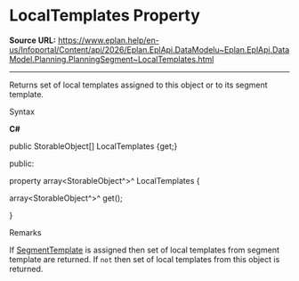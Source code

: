 # LocalTemplates Property

**Source URL:** https://www.eplan.help/en-us/Infoportal/Content/api/2026/Eplan.EplApi.DataModelu~Eplan.EplApi.DataModel.Planning.PlanningSegment~LocalTemplates.html

---

Returns set of local templates assigned to this object or to its segment template.

Syntax

**C#**



public StorableObject[] LocalTemplates {get;}

public:

property array<StorableObject^>^ LocalTemplates {

   array<StorableObject^>^ get();

}


Remarks

If [SegmentTemplate](Eplan.EplApi.DataModelu~Eplan.EplApi.DataModel.Planning.PlanningSegment~SegmentTemplate.html) is assigned then set of local templates from segment template are returned. If `not` then set of local templates from this object is returned.
